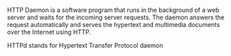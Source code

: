 HTTP Daemon is a software program that runs in the background of a web server and waits for the incoming server requests. The daemon answers the request automatically and serves the hypertext and multimedia documents over the Internet using HTTP.

HTTPd stands for Hypertext Transfer Protocol daemon 
